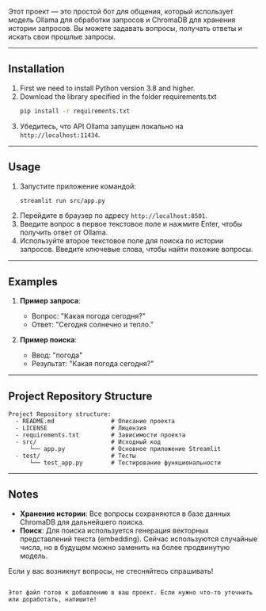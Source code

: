 

Этот проект — это простой бот для общения, который использует модель Ollama для обработки запросов и ChromaDB для хранения истории запросов. Вы можете задавать вопросы, получать ответы и искать свои прошлые запросы.

---

## Installation

1. First we need to install Python version 3.8 and higher.
2. Download the library specified in the folder requirements.txt
   ```bash
   pip install -r requirements.txt
   ```
3. Убедитесь, что API Ollama запущен локально на `http://localhost:11434`.

---

## Usage

1. Запустите приложение командой:
   ```bash
   streamlit run src/app.py
   ```
2. Перейдите в браузер по адресу `http://localhost:8501`.
3. Введите вопрос в первое текстовое поле и нажмите Enter, чтобы получить ответ от Ollama.
4. Используйте второе текстовое поле для поиска по истории запросов. Введите ключевые слова, чтобы найти похожие вопросы.

---

## Examples

1. **Пример запроса**:
   - Вопрос: "Какая погода сегодня?"
   - Ответ: "Сегодня солнечно и тепло."

2. **Пример поиска**:
   - Ввод: "погода"
   - Результат: "Какая погода сегодня?"

---

## Project Repository Structure

```
Project Repository structure:
  - README.md                # Описание проекта
  - LICENSE                  # Лицензия
  - requirements.txt         # Зависимости проекта
  - src/                     # Исходный код
      └── app.py             # Основное приложение Streamlit
  - test/                    # Тесты
      └── test_app.py        # Тестирование функциональности
```

---

## Notes

- **Хранение истории**: Все вопросы сохраняются в базе данных ChromaDB для дальнейшего поиска.
- **Поиск**: Для поиска используется генерация векторных представлений текста (embedding). Сейчас используются случайные числа, но в будущем можно заменить на более продвинутую модель.

Если у вас возникнут вопросы, не стесняйтесь спрашивать!
```

Этот файл готов к добавлению в ваш проект. Если нужно что-то уточнить или доработать, напишите!
